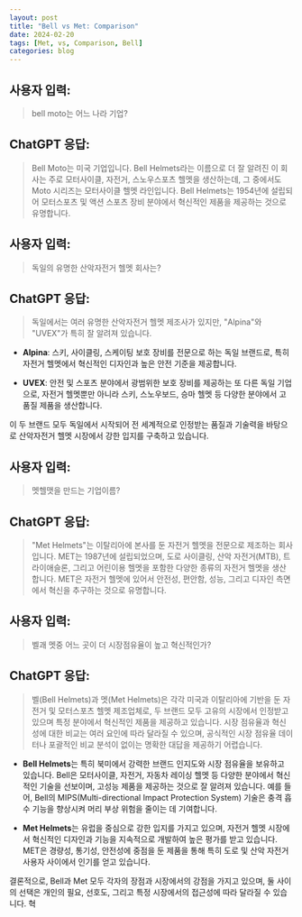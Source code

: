 ```yaml
---
layout: post
title: "Bell vs Met: Comparison"
date: 2024-02-20
tags: [Met, vs, Comparison, Bell]
categories: blog
---
```


## 사용자 입력:
> bell moto는 어느 나라 기업?

## ChatGPT 응답:
> Bell Moto는 미국 기업입니다. Bell Helmets라는 이름으로 더 잘 알려진 이 회사는 주로 모터사이클, 자전거, 스노우스포츠 헬멧을 생산하는데, 그 중에서도 Moto 시리즈는 모터사이클 헬멧 라인입니다. Bell Helmets는 1954년에 설립되어 모터스포츠 및 액션 스포츠 장비 분야에서 혁신적인 제품을 제공하는 것으로 유명합니다.

## 사용자 입력:
> 독일의 유명한 산악자전거 헬멧 회사는?

## ChatGPT 응답:
> 독일에서는 여러 유명한 산악자전거 헬멧 제조사가 있지만, "Alpina"와 "UVEX"가 특히 잘 알려져 있습니다.

- **Alpina**: 스키, 사이클링, 스케이팅 보호 장비를 전문으로 하는 독일 브랜드로, 특히 자전거 헬멧에서 혁신적인 디자인과 높은 안전 기준을 제공합니다.

- **UVEX**: 안전 및 스포츠 분야에서 광범위한 보호 장비를 제공하는 또 다른 독일 기업으로, 자전거 헬멧뿐만 아니라 스키, 스노우보드, 승마 헬멧 등 다양한 분야에서 고품질 제품을 생산합니다.

이 두 브랜드 모두 독일에서 시작되어 전 세계적으로 인정받는 품질과 기술력을 바탕으로 산악자전거 헬멧 시장에서 강한 입지를 구축하고 있습니다.

## 사용자 입력:
> 멧헬맷을 만드는 기업이름?

## ChatGPT 응답:
> "Met Helmets"는 이탈리아에 본사를 둔 자전거 헬멧을 전문으로 제조하는 회사입니다. MET는 1987년에 설립되었으며, 도로 사이클링, 산악 자전거(MTB), 트라이애슬론, 그리고 어린이용 헬멧을 포함한 다양한 종류의 자전거 헬멧을 생산합니다. MET은 자전거 헬멧에 있어서 안전성, 편안함, 성능, 그리고 디자인 측면에서 혁신을 추구하는 것으로 유명합니다.

## 사용자 입력:
> 벨괘 멧중 어느 곳이 더 시장점유율이 높고 혁신적인가?

## ChatGPT 응답:
> 벨(Bell Helmets)과 멧(Met Helmets)은 각각 미국과 이탈리아에 기반을 둔 자전거 및 모터스포츠 헬멧 제조업체로, 두 브랜드 모두 고유의 시장에서 인정받고 있으며 특정 분야에서 혁신적인 제품을 제공하고 있습니다. 시장 점유율과 혁신성에 대한 비교는 여러 요인에 따라 달라질 수 있으며, 공식적인 시장 점유율 데이터나 포괄적인 비교 분석이 없이는 명확한 대답을 제공하기 어렵습니다.

- **Bell Helmets**는 특히 북미에서 강력한 브랜드 인지도와 시장 점유율을 보유하고 있습니다. Bell은 모터사이클, 자전거, 자동차 레이싱 헬멧 등 다양한 분야에서 혁신적인 기술을 선보이며, 고성능 제품을 제공하는 것으로 잘 알려져 있습니다. 예를 들어, Bell의 MIPS(Multi-directional Impact Protection System) 기술은 충격 흡수 기능을 향상시켜 머리 부상 위험을 줄이는 데 기여합니다.

- **Met Helmets**는 유럽을 중심으로 강한 입지를 가지고 있으며, 자전거 헬멧 시장에서 혁신적인 디자인과 기능을 지속적으로 개발하여 높은 평가를 받고 있습니다. MET은 경량성, 통기성, 안전성에 중점을 둔 제품을 통해 특히 도로 및 산악 자전거 사용자 사이에서 인기를 얻고 있습니다.

결론적으로, Bell과 Met 모두 각자의 장점과 시장에서의 강점을 가지고 있으며, 둘 사이의 선택은 개인의 필요, 선호도, 그리고 특정 시장에서의 접근성에 따라 달라질 수 있습니다. 혁

